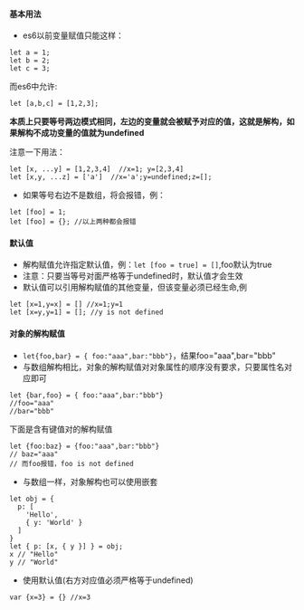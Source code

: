 #### 基本用法
+ es6以前变量赋值只能这样：
```
let a = 1;
let b = 2;
let c = 3;
```
而es6中允许:
```
let [a,b,c] = [1,2,3];
```

**本质上只要等号两边模式相同，左边的变量就会被赋予对应的值，这就是解构，如果解构不成功变量的值就为undefined**

注意一下用法：
```
let [x, ...y] = [1,2,3,4]  //x=1; y=[2,3,4]
let [x,y, ...z] = ['a']  //x='a';y=undefined;z=[];
```

+ 如果等号右边不是数组，将会报错，例：
```
let [foo] = 1;
let [foo] = {}; //以上两种都会报错
```

#### 默认值
+ 解构赋值允许指定默认值，例：`let [foo = true] = []`,foo默认为true 
+ 注意：只要当等号对面严格等于undefined时，默认值才会生效
+ 默认值可以引用解构赋值的其他变量，但该变量必须已经生命,例
```
let [x=1,y=x] = [] //x=1;y=1
let [x=y,y=1] = []; //y is not defined
```

#### 对象的解构赋值
+ `let{foo,bar} = { foo:"aaa",bar:"bbb"}`，结果foo="aaa",bar="bbb"
+ 与数组解构相比，对象的解构赋值对对象属性的顺序没有要求，只要属性名对应即可
```
let {bar,foo} = { foo:"aaa",bar:"bbb"}
//foo="aaa"
//bar="bbb"
```
下面是含有键值对的解构赋值
```
let {foo:baz} = {foo:"aaa",bar:"bbb"}
// baz="aaa"
// 而foo报错，foo is not defined
```

+ 与数组一样，对象解构也可以使用嵌套
```
let obj = {
  p: [
    'Hello',
    { y: 'World' }
  ]
}
let { p: [x, { y }] } = obj;
x // "Hello"
y // "World"
```

+ 使用默认值(右方对应值必须严格等于undefined)
```
var {x=3} = {} //x=3
```





